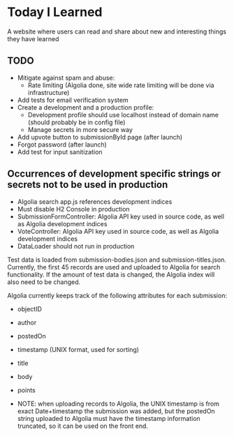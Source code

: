 # Today I Learned 
A website where users can read and share about new and
interesting things they have learned

## TODO
- Mitigate against spam and abuse:
    - Rate limiting (Algolia done, site wide rate limiting will be done via infrastructure)
- Add tests for email verification system
- Create a development and a production profile:
    - Development profile should use localhost instead of domain name (should probably be in config file)
    - Manage secrets in more secure way
- Add upvote button to submissionById page (after launch)
- Forgot password (after launch)
- Add test for input sanitization

## Occurrences of development specific strings or secrets not to be used in production
- Algolia search app.js references development indices
- Must disable H2 Console in production
- SubmissionFormController: Algolia API key used in source code, as well as Algolia development indices
- VoteController: Algolia API key used in source code, as well as Algolia development indices
- DataLoader should not run in production

Test data is loaded from submission-bodies.json and submission-titles.json.
Currently, the first 45 records are used and uploaded to Algolia for search
functionality. If the amount of test data is changed, the Algolia index will
also need to be changed.

Algolia currently keeps track of the following attributes for each submission:
- objectID
- author
- postedOn
- timestamp (UNIX format, used for sorting)
- title
- body
- points
 

- NOTE: when uploading records to Algolia, the UNIX timestamp is from exact
  Date+timestamp the submission was added, but the postedOn string uploaded to
  Algolia must have the timestamp information truncated, so it can be used on
  the front end. 
